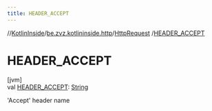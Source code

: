 ```yaml
---
title: HEADER_ACCEPT
---
```

//[KotlinInside](../../../index.html)/[be.zvz.kotlininside.http](../index.html)/[HttpRequest](index.html)
/[HEADER_ACCEPT](-h-e-a-d-e-r_-a-c-c-e-p-t.html)

# HEADER_ACCEPT

[jvm]\
val [HEADER_ACCEPT](-h-e-a-d-e-r_-a-c-c-e-p-t.html): [String](https://docs.oracle.com/javase/7/docs/api/java/lang/String.html)

'Accept' header name




